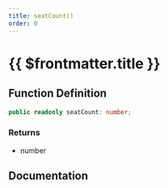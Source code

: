 ```yaml
---
title: seatCount()
order: 0
---
```


# {{ $frontmatter.title }}

<!--@include: ./seatCount_partial_header.md-->

## Function Definition

```ts
public readonly seatCount: number;
```

### Returns

* number

## Documentation

<!--@include: ./seatCount_partial_footer.md-->
